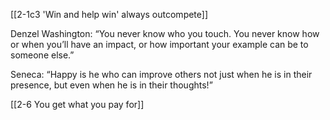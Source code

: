 [[2-1c3 'Win and help win' always outcompete]]

Denzel Washington: “You never know who you touch. You never know how or when you’ll have an impact, or how important your example can be to someone else.”

Seneca: “Happy is he who can improve others not just when he is in their presence, but even when he is in their thoughts!”

[[2-6 You get what you pay for]]
